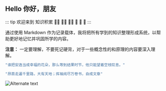 <Index></Index>

## Hello 你好，朋友

::: tip
欢迎来到 知识积累 👏🏻 👏🏻 👏🏻 🎉 🎉 🎉
:::

通过使用 Markdown 作为记录载体，我将把所有学到的知识整理形成系统，以帮助更好地记忆并巩固所学的内容。

**注意：** 一定要理解，不要死记硬背，对于一些概念性的和原理的内容要深入理解。

```javascript
"谁把安逸当成幸福的花朵，那么等到结果时节，他只能望着空枝叹息。"

"昂首走遍千里路，大有天地；挥袖阅尽万卷书，自成文章"
```

![Alternate text](/images/img1.jpg)
